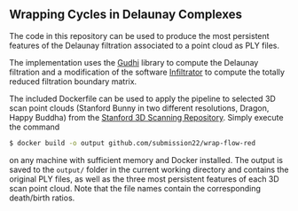 ## Wrapping Cycles in Delaunay Complexes

The code in this repository can be used to produce the most persistent features of the Delaunay filtration associated to a point cloud as PLY files.

The implementation uses the [Gudhi](https://gudhi.inria.fr) library to compute the Delaunay filtration and a modification of the software [Infiltrator](https://github.com/Ripser/ripser/tree/filtration) to compute the  totally reduced filtration boundary matrix.


The included Dockerfile can be used to apply the pipeline to selected 3D scan point clouds (Stanford Bunny in two different resolutions, Dragon, Happy Buddha) from the [Stanford 3D Scanning Repository](http://graphics.stanford.edu/data/3Dscanrep/).
Simply execute the command 

```sh
$ docker build -o output github.com/submission22/wrap-flow-red
```

on any machine with sufficient memory and Docker installed. The output is saved to the `output/` folder in the current working directory and contains the original PLY files, as well as the three most persistent features of each 3D scan point cloud. Note that the file names contain the corresponding death/birth ratios.
